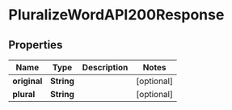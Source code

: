 

# PluralizeWordAPI200Response

## Properties

Name | Type | Description | Notes
------------ | ------------- | ------------- | -------------
**original** | **String** |  |  [optional]
**plural** | **String** |  |  [optional]




